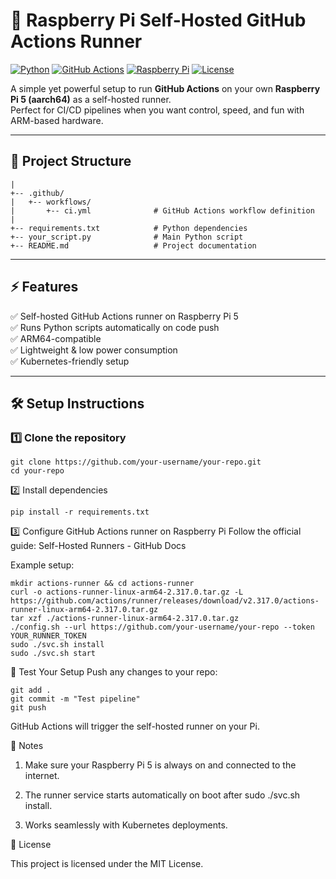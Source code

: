 # 🚀 Raspberry Pi Self-Hosted GitHub Actions Runner

[![Python](https://img.shields.io/badge/Python-3.12-blue?logo=python&logoColor=white)](https://www.python.org/)
[![GitHub Actions](https://img.shields.io/badge/GitHub_Actions-Running-success?logo=githubactions&logoColor=white)](https://github.com/features/actions)
[![Raspberry Pi](https://img.shields.io/badge/Running%20on-Raspberry%20Pi%205-red?logo=raspberrypi&logoColor=white)](https://www.raspberrypi.com/)
[![License](https://img.shields.io/badge/License-MIT-green)](LICENSE)

A simple yet powerful setup to run **GitHub Actions** on your own **Raspberry Pi 5 (aarch64)** as a self-hosted runner.  
Perfect for CI/CD pipelines when you want control, speed, and fun with ARM-based hardware.

---

## 📂 Project Structure
```
|
+-- .github/
|   +-- workflows/
|       +-- ci.yml              # GitHub Actions workflow definition
|
+-- requirements.txt            # Python dependencies
+-- your_script.py              # Main Python script
+-- README.md                   # Project documentation
```


---

## ⚡ Features

✅ Self-hosted GitHub Actions runner on Raspberry Pi 5  
✅ Runs Python scripts automatically on code push  
✅ ARM64-compatible  
✅ Lightweight & low power consumption  
✅ Kubernetes-friendly setup  

---

## 🛠️ Setup Instructions

### 1️⃣ Clone the repository
```
git clone https://github.com/your-username/your-repo.git
cd your-repo
```
2️⃣ Install dependencies
```
pip install -r requirements.txt
```

3️⃣ Configure GitHub Actions runner on Raspberry Pi
Follow the official guide:
Self-Hosted Runners - GitHub Docs

Example setup:

```
mkdir actions-runner && cd actions-runner
curl -o actions-runner-linux-arm64-2.317.0.tar.gz -L https://github.com/actions/runner/releases/download/v2.317.0/actions-runner-linux-arm64-2.317.0.tar.gz
tar xzf ./actions-runner-linux-arm64-2.317.0.tar.gz
./config.sh --url https://github.com/your-username/your-repo --token YOUR_RUNNER_TOKEN
sudo ./svc.sh install
sudo ./svc.sh start
```

🧪 Test Your Setup
Push any changes to your repo:

```
git add .
git commit -m "Test pipeline"
git push
```

GitHub Actions will trigger the self-hosted runner on your Pi.

📌 Notes

  1. Make sure your Raspberry Pi 5 is always on and connected to the internet.

  2. The runner service starts automatically on boot after sudo ./svc.sh install.

  3. Works seamlessly with Kubernetes deployments.


📄 License

This project is licensed under the MIT License.

